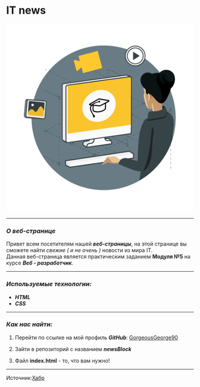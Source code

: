 # IT news
![Лого](assets/img/logo.png)
***
### *О веб-странице*

Привет всем посетителям нашей ***веб-страницы***, на этой странице вы сможете найти *свежие ( и не очень )* новости из мира IT.<br>
Данная веб-страница является практическим заданием **Модуля №5** на курсе ***Веб - разработчик***.

____

### *Используемые технологии:*

* <b><i>HTML
* CSS</b></i>

<hr>

### *Как нас найти:*

1. Перейти по ссылке на мой профиль ***GitHub***: [GorgeousGeorge90](https://github.com/GorgeousGeorge90)

2. Зайти в репозиторий с названием ***newsBlock***

3. Файл **index.html** - то, что вам нужно!

***

Источник:[Хабр](https://habr.com/ru/all/)






